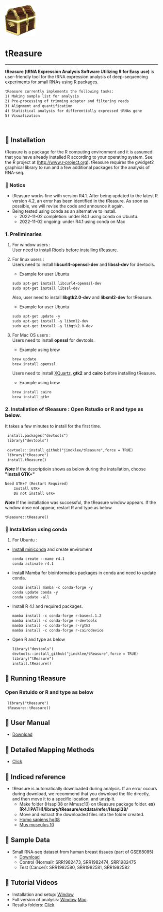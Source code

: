 

<img src = "https://github.com/jinoklee/tReasure/blob/master/inst/extdata/tresure.png" width="100" height="100" />

# tReasure
***
**tReasure (tRNA Expression Analysis Software Utilizing R for Easy use)** is user-friendly tool for the tRNA expression analysis of deep-sequencing experiments for small RNAs using R packages. 

    tReasure currently implements the following tasks:
    1) Making sample list for analysis
    2) Pre-processing of trimming adapter and filtering reads
    3) Alignment and quantification
    4) Statistical analysis for differentially expressed tRNAs gene
    5) Visualization 
<br/>

## 🌱 Installation       
tReasure is a package for the R computing environment and it is assumed that you have already installed R according to your operating system. See the R project at (http://www.r-project.org). tReasure requires the gwidget2 graphical library to run and a few additional packages for the analysis of RNA-seq. 

### 🔔 Notics
* tReasure works fine with version R4.1. After being updated to the latest R version 4.2, an error has been identified in the tReasure. As soon as possible, we will revise the code and announce it again.
* Being tested using conda as an alternative to install.
    - 2022-11-02 completion: under R4.1 using conda on Ubuntu.
    - 2022-11-02 ongoing: under R4.1 using conda on Mac

### 1. Preliminaries  

  1) For window users :  
     User need to install [Rtools](https://cran.r-project.org/bin/windows/Rtools/rtools40.html) before installing tReasure.
  
  5) For linux users :  
     Users need to install **libcurl4-openssl-dev** and **libssl-dev** for devtools.  
     - Example for user Ubuntu
     
     ```
     sudo apt-get install libcurl4-openssl-dev 
     sudo apt-get install libssl-dev
     ```
     
     Also, user need to install **libgtk2.0-dev** and **libxml2-dev** for tReasure.  
     - Example for user Ubuntu
     
     ```
     sudo apt-get update -y
     sudo apt-get install -y libxml2-dev
     sudo apt-get install -y libgtk2.0-dev
     ```
     
  2) For Mac OS users :  
     Users need to install **opnssl** for devtools.   
     - Example using brew
     ```
     brew update
     brew install openssl
     ```
     Users need to install [XQuartz](https://www.xquartz.org), **gtk2** and **cairo** before installing tReasure.  
     - Example using brew 
     ```
     brew install cairo  
     brew install gtk+
     ```
 
     
### 2. Installation of tReasure : Open Rstudio or R and type as below.
It takes a few minutes to install for the first time.  


     install.packages("devtools")
     library("devtools")
    
     devtools::install_github("jinoklee/tReasure",force = TRUE)
     library("tReasure")
     install.tReasure()

    
   ***Note*** If the descriptioin shows as below during the installation, choose **"Install GTK+"** 
    
    
    Need GTK+? (Restart Required)
        Install GTK+
        Do not install GTK+
        
    
    
   ***Note*** If the installation was successful, the tReasure window appears. If the window dose not appear, restart R and type as below.  
   
    tReasure::tReasure()
   
### 🌱 Installation using conda  

1) For Ubuntu :  
* [Install miniconda](https://docs.conda.io/projects/conda/en/latest/user-guide/install/linux.html) and create enviroment      
    ```
    conda create --name r4.1
    conda activate r4.1
    ```
* Install Mamba for bioinformatics packages in conda and need to update conda.
    ```
    conda install mamba -c conda-forge -y
    conda update conda -y
    conda update -all 
    ```
* Install R 4.1 and required packages.
    ```
    mamba install -c conda-forge r-base=4.1.2
    mamba install -c conda-forge r-devtools
    mamba install -c conda-forge r-rgtk2
    mamba install -c conda-forge r-cairodevice
    ```
 * Open R and type as below
    ```
    library("devtools") 
    devtools::install_github("jinoklee/tReasure",force = TRUE)
    library("tReasure")
    install.tReasure()
    ```
## 🌱 Running tReasure  
### Open Rstuido or R and type as below

     library("tReasure")
     tReasure::tReasure()

## 🔔 User Manual
* [Download](doc/tReasure-Manual-220109.pdf)
## 🔔 Detailed Mapping Methods
* [Click](doc/Detailed-Mapping-Methods.pdf)
## 🔔 Indiced reference
* tReasure is automatically downloaded during analysis. If an error occurs during download, we recommend that you download the file directly, and then move it to a specific location, and unzip it.
    - Make folder (Hsapi38 or Mmusc10) on tReasure package folder.  **ex) [R4.1 PATH]/library/tReasure/extdata/refer/Hsapi38/**
    - Move and extract the downloaded files into the folder created.
    - [Homo sapiens hg38](https://treasure.pmrc.re.kr/data/genome/Eukarya/Hsapi38/Hsapi38.zip)
    - [Mus musculus 10](https://treasure.pmrc.re.kr/data/genome/Eukarya/Mmusc10/Mmusc10.zip)

## 🔔 Sample Data  
* Small RNA-seq dataset from human breast tissues (part of GSE68085)
    - [Download](https://www.dropbox.com/sh/phkerfxxq3jmgo9/AAC3sR1rWWo5DsTZAD3_VUANa?dl=0)
    - Control (Normal): SRR1982473, SRR1982474, SRR1982475
    - Test (Cancer): SRR1982580, SRR1982581, SRR1982582
## 🔔 Tutorial Videos
 * Installation and setup: [Window](https://www.dropbox.com/s/ssxux5ad7jwvxk7/win_install.mkv?dl=0) 
 * Full version of analysis: [Window](https://www.dropbox.com/s/vinwwdl1umw74l7/tReasure.Analysis.mp4?dl=0) [Mac](https://www.dropbox.com/s/ylt89pxcw9bf4eq/tReasure.Analysis.Mac.mov?dl=0)
 * Results folders: [Click](https://www.dropbox.com/s/3kwx3i45sllnnhu/tReasure.Outputs.mp4?dl=0)


